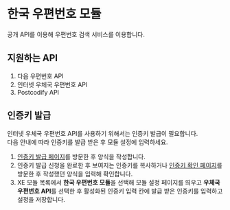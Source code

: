 # 한국 우편번호 모듈
공개 API를 이용해 우편번호 검색 서비스를 이용합니다.

## 지원하는 API
1. 다음 우편번호 API
2. 인터넷 우체국 우편번호 API
3. Postcodify API

## 인증키 발급
인터넷 우체국 우편번호 API를 사용하기 위해서는 인증키 발급이 필요합니다.  
다음 안내에 따라 인증키를 발급 받은 후 모듈 설정에 입력하세요.

1. [인증키 발급 페이지](http://biz.epost.go.kr/openapi/openapi_request.jsp?subGubun=sub_3&subGubun_1=cum_38&gubun=m07)를 방문한 후 양식을 작성합니다.
2. 인증키 발급 신청을 완료한 후 보여지는 인증키를 복사하거나 [인증키 확인 페이지](http://biz.epost.go.kr/openapi/openapi_reqresult_chk.jsp?subGubun=sub_3&subGubun_1=cum_39&gubun=m07)를 방문한 후 작성했던 양식을 입력해 확인합니다.
3. XE 모듈 목록에서 **한국 우편번호 모듈**을 선택해 모듈 설정 페이지를 띄우고 **우체국 우편번호 API**를 선택한 후 활성화된 인증키 입력 칸에 발급 받은 인증키를 입력하고 설정을 저장합니다.
